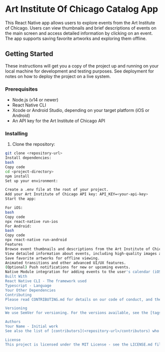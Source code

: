 # Art Institute Of Chicago Catalog App

This React Native app allows users to explore events from the Art Institute of Chicago. Users can view thumbnails and brief descriptions of events on the main screen and access detailed information by clicking on an event. The app supports saving favorite artworks and exploring them offline.

## Getting Started

These instructions will get you a copy of the project up and running on your local machine for development and testing purposes. See deployment for notes on how to deploy the project on a live system.

### Prerequisites

- Node.js (v14 or newer)
- React Native CLI
- Xcode or Android Studio, depending on your target platform (iOS or Android)
- An API key for the Art Institute of Chicago API

### Installing

1. Clone the repository:
```bash
git clone <repository-url>
Install dependencies:
bash
Copy code
cd <project-directory>
npm install
Set up your environment:

Create a .env file at the root of your project.
Add your Art Institute of Chicago API key: API_KEY=<your-api-key>
Start the app:

For iOS:
bash
Copy code
npx react-native run-ios
For Android:
bash
Copy code
npx react-native run-android
Features
Browse event thumbnails and descriptions from the Art Institute of Chicago.
View detailed information about events, including high-quality images and author details.
Save favorite artworks for offline viewing.
Animated transitions and other advanced UI/UX features.
(Optional) Push notifications for new or upcoming events.
Native Module integration for adding events to the user's calendar (iOS/Android).
Built With
React Native CLI - The framework used
Typescript - Language
Your Other Dependencies
Contributing
Please read CONTRIBUTING.md for details on our code of conduct, and the process for submitting pull requests to us.

Versioning
We use SemVer for versioning. For the versions available, see the [tags on this repository](<repository-url>/tags).

Authors
Your Name - Initial work
See also the list of [contributors](<repository-url>/contributors) who participated in this project.

License
This project is licensed under the MIT License - see the LICENSE.md file for details
